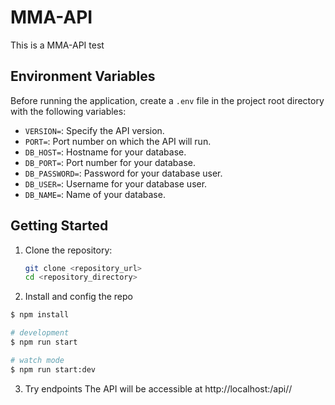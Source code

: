 # MMA-API

This is a MMA-API test

## Environment Variables

Before running the application, create a `.env` file in the project root directory with the following variables:

- `VERSION=`: Specify the API version.
- `PORT=`: Port number on which the API will run.
- `DB_HOST=`: Hostname for your database.
- `DB_PORT=`: Port number for your database.
- `DB_PASSWORD=`: Password for your database user.
- `DB_USER=`: Username for your database user.
- `DB_NAME=`: Name of your database.

## Getting Started

1. Clone the repository:

   ```bash
   git clone <repository_url>
   cd <repository_directory>


2. Install and config the repo

````bash
$ npm install

# development
$ npm run start

# watch mode
$ npm run start:dev
````

3. Try endpoints
The API will be accessible at http://localhost:<PORT>/api/<VERSION>/
